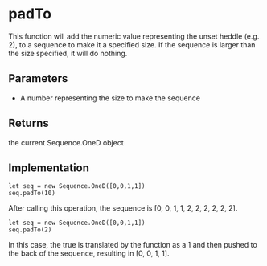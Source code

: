 # padTo

This function will add the numeric value representing the unset heddle (e.g. 2), to a sequence to make it a specified size. If the sequence is larger than the size specified, it will do nothing. 

## Parameters
- A number representing the size to make the sequence


## Returns
the current Sequence.OneD object

## Implementation

```tsx
let seq = new Sequence.OneD([0,0,1,1])
seq.padTo(10)
```

After calling this operation, the sequence is [0, 0, 1, 1, 2, 2, 2, 2, 2, 2]. 


```tsx
let seq = new Sequence.OneD([0,0,1,1])
seq.padTo(2)
```
In this case, the true is translated by the function as a 1 and then pushed to the back of the sequence, resulting in [0, 0, 1, 1]. 



